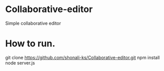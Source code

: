 # Collaborative-editor
Simple collaborative editor

# How to run.
git clone https://github.com/shonali-ks/Collaborative-editor.git
npm install
node server.js
